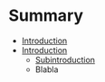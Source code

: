 # Summary

* [Introduction](README.md)
* [Introduction](introduction.md)
   * [Subintroduction](intro/subintroduction.md)
   * Blabla

